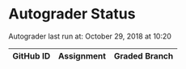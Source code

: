 # Autograder Status
Autograder last run at: October 29, 2018 at 10:20

| GitHub ID | Assignment | Graded Branch |
|-----------|------------|---------------|
